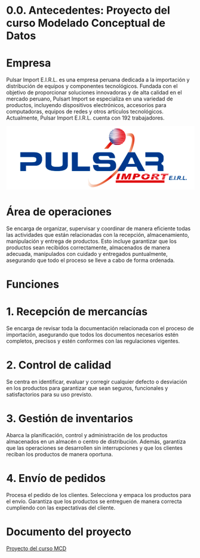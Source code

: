 # 0.0. Antecedentes: Proyecto del curso Modelado Conceptual de Datos

# Empresa

Pulsar Import E.I.R.L. es una empresa peruana dedicada a la importación y distribución de 
equipos y componentes tecnológicos. Fundada con el objetivo de proporcionar soluciones 
innovadoras y de alta calidad en el mercado peruano, Pulsart Import se especializa en una 
variedad de productos, incluyendo dispositivos electrónicos, accesorios para computadoras, 
equipos de redes y otros artículos tecnológicos. Actualmente, Pulsar Import E.I.R.L. cuenta 
con 192 trabajadores.

![Pulsar Import E.I.R.L](pulsar.png)

# Área de operaciones

Se encarga de organizar, supervisar y coordinar de manera eficiente todas las actividades que 
están relacionadas con la recepción, almacenamiento, manipulación y entrega de productos. 
Esto incluye garantizar que los productos sean recibidos correctamente, almacenados de 
manera adecuada, manipulados con cuidado y entregados puntualmente, asegurando que todo 
el proceso se lleve a cabo de forma ordenada. 

# Funciones


# 1. Recepción de mercancías

Se encarga de revisar toda la documentación relacionada con el proceso de 
importación, asegurando que todos los documentos necesarios estén completos, precisos y 
estén conformes con las regulaciones vigentes. 

# 2. Control de calidad

Se centra en identificar, evaluar y corregir cualquier defecto o desviación en los 
productos para garantizar que sean seguros, funcionales y satisfactorios para su uso previsto.

# 3. Gestión de inventarios

Abarca la planificación, control y administración de los productos almacenados en 
un almacén o centro de distribución. Además, garantiza que las operaciones se desarrollen sin 
interrupciones y que los clientes reciban los productos de manera oportuna. 

# 4. Envío de pedidos

 Procesa el pedido de los clientes. Selecciona y empaca los productos para el envío. 
Garantiza que los productos se entreguen de manera correcta cumpliendo con las expectativas 
del cliente. 

# Documento del proyecto

[Proyecto del curso MCD](MCD.pdf)




